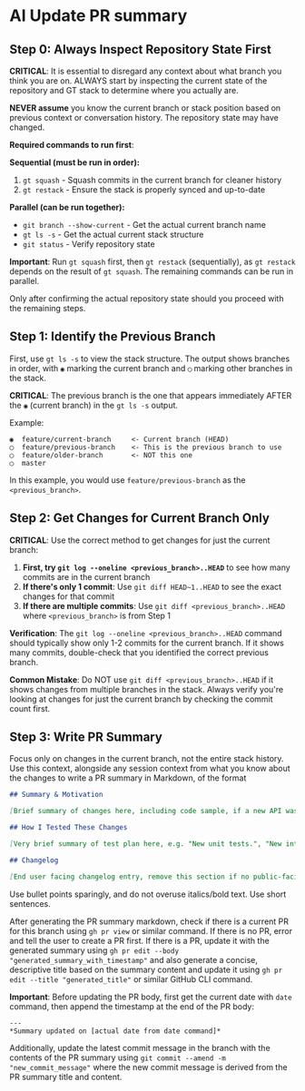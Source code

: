 # AI Update PR summary

## Step 0: Always Inspect Repository State First

**CRITICAL**: It is essential to disregard any context about what branch you think you are on. ALWAYS start by inspecting the current state of the repository and GT stack to determine where you actually are.

**NEVER assume** you know the current branch or stack position based on previous context or conversation history. The repository state may have changed.

**Required commands to run first**:

**Sequential (must be run in order):**

1. `gt squash` - Squash commits in the current branch for cleaner history
2. `gt restack` - Ensure the stack is properly synced and up-to-date

**Parallel (can be run together):**

- `git branch --show-current` - Get the actual current branch name
- `gt ls -s` - Get the actual current stack structure
- `git status` - Verify repository state

**Important**: Run `gt squash` first, then `gt restack` (sequentially), as `gt restack` depends on the result of `gt squash`. The remaining commands can be run in parallel.

Only after confirming the actual repository state should you proceed with the remaining steps.

## Step 1: Identify the Previous Branch

First, use `gt ls -s` to view the stack structure. The output shows branches in order, with `◉` marking the current branch and `◯` marking other branches in the stack.

**CRITICAL**: The previous branch is the one that appears immediately AFTER the `◉` (current branch) in the `gt ls -s` output.

Example:

```
◉  feature/current-branch     <- Current branch (HEAD)
◯  feature/previous-branch    <- This is the previous branch to use
◯  feature/older-branch       <- NOT this one
◯  master
```

In this example, you would use `feature/previous-branch` as the `<previous_branch>`.

## Step 2: Get Changes for Current Branch Only

**CRITICAL**: Use the correct method to get changes for just the current branch:

1. **First, try `git log --oneline <previous_branch>..HEAD`** to see how many commits are in the current branch
2. **If there's only 1 commit**: Use `git diff HEAD~1..HEAD` to see the exact changes for that commit
3. **If there are multiple commits**: Use `git diff <previous_branch>..HEAD` where `<previous_branch>` is from Step 1

**Verification**: The `git log --oneline <previous_branch>..HEAD` command should typically show only 1-2 commits for the current branch. If it shows many commits, double-check that you identified the correct previous branch.

**Common Mistake**: Do NOT use `git diff <previous_branch>..HEAD` if it shows changes from multiple branches in the stack. Always verify you're looking at changes for just the current branch by checking the commit count first.

## Step 3: Write PR Summary

Focus only on changes in the current branch, not the entire stack history. Use this context, alongside any session context from what you know about the changes to write a PR summary in Markdown, of the format

```md
## Summary & Motivation

[Brief summary of changes here, including code sample, if a new API was added, etc.]

## How I Tested These Changes

[Very brief summary of test plan here, e.g. "New unit tests.", "New integration tests.", "Existing test suite." This can be a single sentence.]

## Changelog

[End user facing changelog entry, remove this section if no public-facing API was changed and no bug was fixed. Public-facing APIs are identified by the @public decorator. Ignore minor changes. If there are no user-facing changes, remove this section.]
```

Use bullet points sparingly, and do not overuse italics/bold text. Use short sentences.

After generating the PR summary markdown, check if there is a current PR for this branch using `gh pr view` or similar command. If there is no PR, error and tell the user to create a PR first. If there is a PR, update it with the generated summary using `gh pr edit --body "generated_summary_with_timestamp"` and also generate a concise, descriptive title based on the summary content and update it using `gh pr edit --title "generated_title"` or similar GitHub CLI command.

**Important**: Before updating the PR body, first get the current date with `date` command, then append the timestamp at the end of the PR body:

```
---
*Summary updated on [actual date from date command]*
```

Additionally, update the latest commit message in the branch with the contents of the PR summary using `git commit --amend -m "new_commit_message"` where the new commit message is derived from the PR summary title and content.
